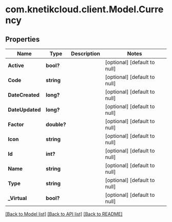 # com.knetikcloud.client.Model.Currency
## Properties

Name | Type | Description | Notes
------------ | ------------- | ------------- | -------------
**Active** | **bool?** |  | [optional] [default to null]
**Code** | **string** |  | [optional] [default to null]
**DateCreated** | **long?** |  | [optional] [default to null]
**DateUpdated** | **long?** |  | [optional] [default to null]
**Factor** | **double?** |  | [optional] [default to null]
**Icon** | **string** |  | [optional] [default to null]
**Id** | **int?** |  | [optional] [default to null]
**Name** | **string** |  | [optional] [default to null]
**Type** | **string** |  | [optional] [default to null]
**_Virtual** | **bool?** |  | [optional] [default to null]

[[Back to Model list]](../README.md#documentation-for-models) [[Back to API list]](../README.md#documentation-for-api-endpoints) [[Back to README]](../README.md)

